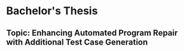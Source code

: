 # Bachelor's Thesis
## Topic: Enhancing Automated Program Repair with Additional Test Case Generation
